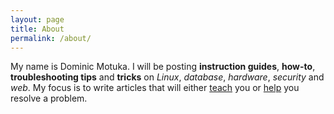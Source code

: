```yaml
---
layout: page
title: About
permalink: /about/
---
```


My name is Dominic Motuka. I will be posting **instruction guides**, **how-to**, **troubleshooting tips** and **tricks** on _Linux_, _database_, _hardware_, _security_ and _web_. My focus is to write articles that will either <u>teach</u> you or <u>help</u> you resolve a problem. 